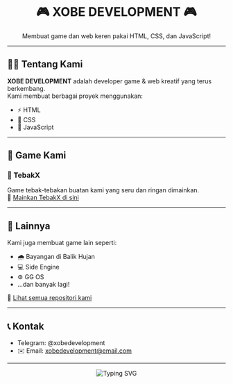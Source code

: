 <h1 align="center">🎮 XOBE DEVELOPMENT 🎮</h1>
<p align="center">Membuat game dan web keren pakai HTML, CSS, dan JavaScript!</p>

---

## 👨‍💻 Tentang Kami

**XOBE DEVELOPMENT** adalah developer game & web kreatif yang terus berkembang.  
Kami membuat berbagai proyek menggunakan:

- ⚡ HTML  
- 🎨 CSS  
- 🧠 JavaScript  

---

## 🔗 Game Kami

### 🧠 TebakX  
Game tebak-tebakan buatan kami yang seru dan ringan dimainkan.  
🔗 [Mainkan TebakX di sini]( https://dev123dev33.github.io/tebakx/)

---

## 📂 Lainnya

Kami juga membuat game lain seperti:

- 🌧️ Bayangan di Balik Hujan
- 💻 Side Engine
- ⚙️ GG OS
- ...dan banyak lagi!

📎 [Lihat semua repositori kami](https://github.com/dev123dev33?tab=repositories)

---

## 📞 Kontak


-  Telegram: @xobedevelopment
- ✉️ Email: xobedevelopment@email.com  

---

<p align="center">
  <img src="https://readme-typing-svg.demolab.com?font=Fira+Code&duration=3000&pause=1000&center=true&vCenter=true&width=435&lines=Terima+kasih+telah+berkunjung!;Follow+GitHub+kita+ya!;XOBE+DEVELOPMENT+AKTIF+SETIAP+HARI!+🔥" alt="Typing SVG" />
</p>
